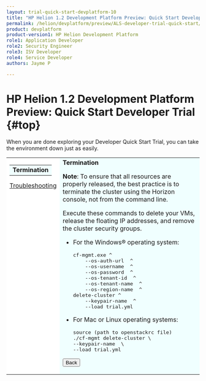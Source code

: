 ```yaml
---
layout: trial-quick-start-devplatform-10
title: "HP Helion 1.2 Development Platform Preview: Quick Start Developer Trial Termination"
permalink: /helion/devplatform/preview/ALS-developer-trial-quick-start/termination
product: devplatform
product-version1: HP Helion Development Platform
role1: Application Developer
role2: Security Engineer
role3: ISV Developer 
role4: Service Developer
authors: Jayme P

---
```

<!--UNDER REVISION-->

<script>
function PageRefresh {
onLoad="window.refresh"
}
PageRefresh();
</script>

# HP Helion 1.2 Development Platform Preview: Quick Start Developer Trial {#top}

When you are done exploring your Developer Quick Start Trial, you can take the environment down just as easily.

<table style="background-color: #FFF; vertical-align:top;">
<tr style="padding: 0;">
<td style="vertical-align:top;">

<table border="0" style="background-color: #FFF;">
<tr>
<td style="background-color: #F0FFFF;">
<b>Termination</b>
</td>
</tr>
</table>

<p>
<a href="http://15.184.32.138/helion/devplatform/preview/ALS-developer-trial-quick-start/troubleshooting">Troubleshooting</a></p>
</td>

</td>

<td style="background-color: #F0FFFF; vertical-align: top;"><b>Termination</b>
<p><b>Note</b>: To ensure that all resources are properly released, the best practice is to terminate the cluster using the Horizon console, not from the command line.</p>

<p>
Execute these commands to delete your VMs, release the floating IP addresses, and remove the cluster security groups.
</p><p>		
<ul><li>For the Windows&#174; operating system:</p>
<pre>
cf-mgmt.exe ^ 
	--os-auth-url <OS_AUTH_URL from openstackrc> ^
	--os-username <OS_USERNAME from openstackrc> ^
	--os-password <OpenStack password> ^
	--os-tenant-id <OS_TENANT_ID from openstackrc> ^
	--os-tenant-name <OS_TENANT_NAME from openstackrc> ^
	--os-region-name <OS_REGION_NAME from openstackrc> ^
delete-cluster ^
	--keypair-name <name of keypair created earlier> ^
	--load trial.yml 
</pre>
</li><li>
<p>For Mac or Linux operating systems:</p>
<pre>
source (path to openstackrc file)
./cf-mgmt delete-cluster \
--keypair-name <name of keypair created earlier> \
--load trial.yml
</pre>
</li></ul>
</p>
<p><input type="button" value="Back" onclick="history.back(-1)" /></p>
</td>
</tr>
</table>
